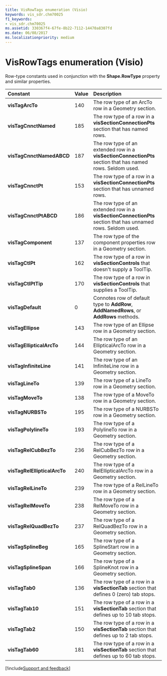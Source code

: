 ```yaml
---
title: VisRowTags enumeration (Visio)
keywords: vis_sdr.chm70025
f1_keywords:
- vis_sdr.chm70025
ms.assetid: 330367f4-67fe-8b22-7112-14470a8307fd
ms.date: 06/08/2017
ms.localizationpriority: medium
---
```



# VisRowTags enumeration (Visio)

Row-type constants used in conjunction with the **Shape.RowType** property and similar properties.



|Constant|Value|Description|
|:-----|:-----|:-----|
| **visTagArcTo**|140|The row type of an ArcTo row in a Geometry section.|
| **visTagCnnctNamed**|185|The row type of a row in a **visSectionConnectionPts** section that has named rows.|
| **visTagCnnctNamedABCD**|187|The row type of an extended row in a **visSectionConnectionPts** section that has named rows. Seldom used.|
| **visTagCnnctPt**|153|The row type of a row in a **visSectionConnectionPts** section that has unnamed rows.|
| **visTagCnnctPtABCD**|186|The row type of an extended row in a **visSectionConnectionPts** section that has unnamed rows. Seldom used.|
| **visTagComponent**|137|The row type of the component properties row in a Geometry section.|
| **visTagCtlPt**|162|The row type of a row in **visSectionControls** that doesn't supply a ToolTip.|
| **visTagCtlPtTip**|170|The row type of a row in **visSectionControls** that supplies a ToolTip.|
| **visTagDefault**|0|Connotes row of default type to **AddRow**, **AddNamedRows**, or **AddRows** methods.|
| **visTagEllipse**|143|The row type of an Ellipse row in a Geometry section.|
| **visTagEllipticalArcTo**|144|The row type of an EllipticalArcTo row in a Geometry section.|
| **visTagInfiniteLine**|141|The row type of an InfiniteLine row in a Geometry section.|
| **visTagLineTo**|139|The row type of a LineTo row in a Geometry section.|
| **visTagMoveTo**|138|The row type of a MoveTo row in a Geometry section.|
| **visTagNURBSTo**|195|The row type of a NURBSTo row in a Geometry section.|
| **visTagPolylineTo**|193|The row type of a PolylineTo row in a Geometry section.|
| **visTagRelCubBezTo**|236|The row type of a RelCubBezTo row in a Geometry section.|
| **visTagRelEllipticalArcTo**|240|The row type of a RelEllipticalArcTo row in a Geometry section.|
| **visTagRelLineTo**|239|The row type of a RelLineTo row in a Geometry section.|
| **visTagRelMoveTo**|238|The row type of a RelMoveTo row in a Geometry section.|
| **visTagRelQuadBezTo**|237|The row type of a RelQuadBezTo row in a Geometry section.|
| **visTagSplineBeg**|165|The row type of a SplineStart row in a Geometry section.|
| **visTagSplineSpan**|166|The row type of a SplineKnot row in a Geometry section.|
| **visTagTab0**|136|The row type of a row in a **visSectionTab** section that defines 0 (zero) tab stops.|
| **visTagTab10**|151|The row type of a row in a **visSectionTab** section that defines up to 10 tab stops.|
| **visTagTab2**|150|The row type of a row in a **visSectionTab** section that defines up to 2 tab stops.|
| **visTagTab60**|181|The row type of a row in a **visSectionTab** section that defines up to 60 tab stops.|

[!include[Support and feedback](~/includes/feedback-boilerplate.md)]
